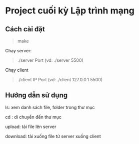 # Project cuối kỳ Lập trình mạng

## Cách cài đặt

> make

Chạy server: 

> ./server Port (vd: ./server 5500)

Chạy client

> ./client IP Port (vd: ./client 127.0.0.1 5500)

## Hướng dẫn sử dụng

ls: xem danh sách file, folder trong thư mục

cd : di chuyển đến thư mục

upload: tải file lên server

download: tải xuống file từ server xuống client
